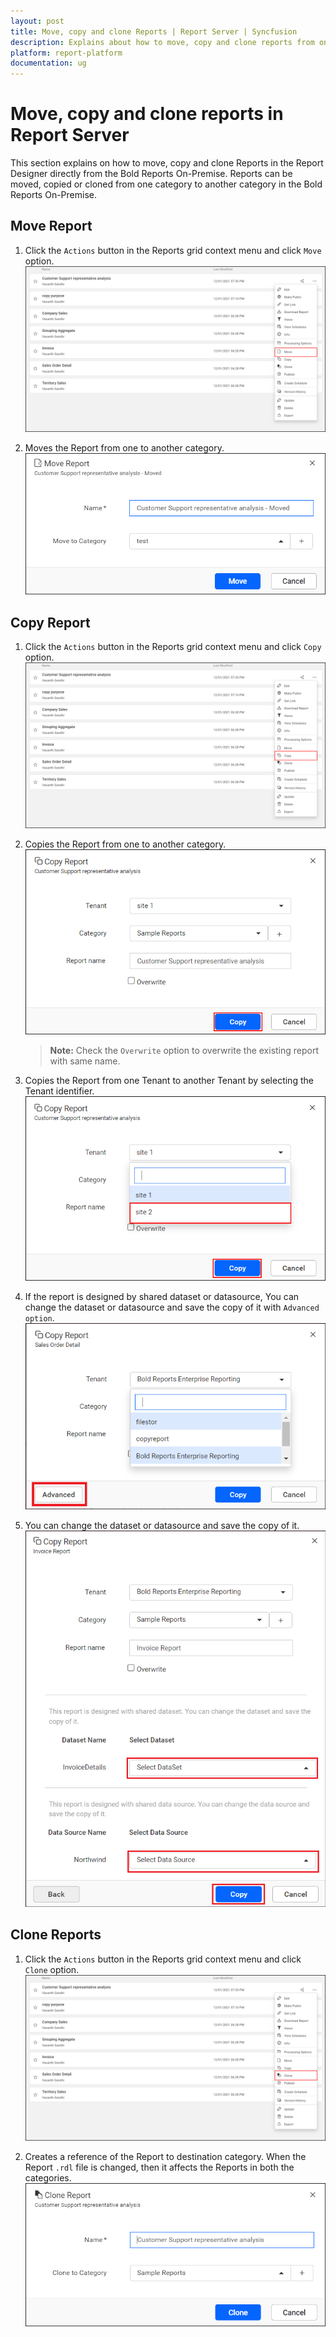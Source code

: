 ```yaml
---
layout: post
title: Move, copy and clone Reports | Report Server | Syncfusion
description: Explains about how to move, copy and clone reports from one category to another category in the Bold Reports On-Premise.
platform: report-platform
documentation: ug
---
```


# Move, copy and clone reports in Report Server

This section explains on how to move, copy and clone Reports in the Report Designer directly from the Bold Reports On-Premise. Reports can be moved, copied or cloned from one category to another category in the Bold Reports On-Premise.

## Move Report

1. Click the `Actions` button in the Reports grid context menu and click `Move` option.
    ![Move Report in context menu](/static/assets/on-premise/images/manage-content/manage-reports/move-report-option.png)

2. Moves the Report from one to another category.
    ![Move Reports](/static/assets/on-premise/images/manage-content/manage-reports/move-report.png)

## Copy Report

1. Click the `Actions` button in the Reports grid context menu and click `Copy` option.
    ![Move Report in context menu](/static/assets/on-premise/images/manage-content/manage-reports/copy-report-option.png)

2. Copies the Report from one to another category.
    ![Copy Reports](/static/assets/on-premise/images/manage-content/manage-reports/copy-report.png)
    > **Note:** Check the `Overwrite` option to overwrite the existing report with same name.

3. Copies the Report from one Tenant to another Tenant by selecting the Tenant identifier.
    ![Copy Report to Tenant](/static/assets/on-premise/images/manage-content/manage-reports/copy-report-to-tenant.png)

4. If the report is designed by shared dataset or datasource, You can change the dataset or datasource and save the copy of it with `Advanced option`.
    ![Copy Report to Tenant](/static/assets/on-premise/images/manage-content/manage-reports/copy-report-advanced.png)
 
5. You can change the dataset or datasource and save the copy of it.
    ![Copy Report to Tenant](/static/assets/on-premise/images/manage-content/manage-reports/copy-report-advanced-option.png)

## Clone Reports

1. Click the `Actions` button in the Reports grid context menu and click `Clone` option.
    ![Move Report in context menu](/static/assets/on-premise/images/manage-content/manage-reports/clone-report-option.png)

2. Creates a reference of the Report to destination category. When the Report `.rdl` file is changed, then it affects the Reports in both the categories.
    ![Clone Reports](/static/assets/on-premise/images/manage-content/manage-reports/clone-report.png)
